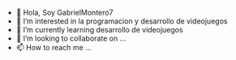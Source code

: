 - 👋 Hola, Soy GabrielMontero7
- 👀 I’m interested in la programacion y desarrollo de videojuegos
- 🌱 I’m currently learning desarrollo de videojuegos 
- 💞️ I’m looking to collaborate on ...
- 📫 How to reach me ...

<!---
GabrielMontero7/GabrielMontero7 is a ✨ special ✨ repository because its `README.md` (this file) appears on your GitHub profile.
You can click the Preview link to take a look at your changes.
--->
